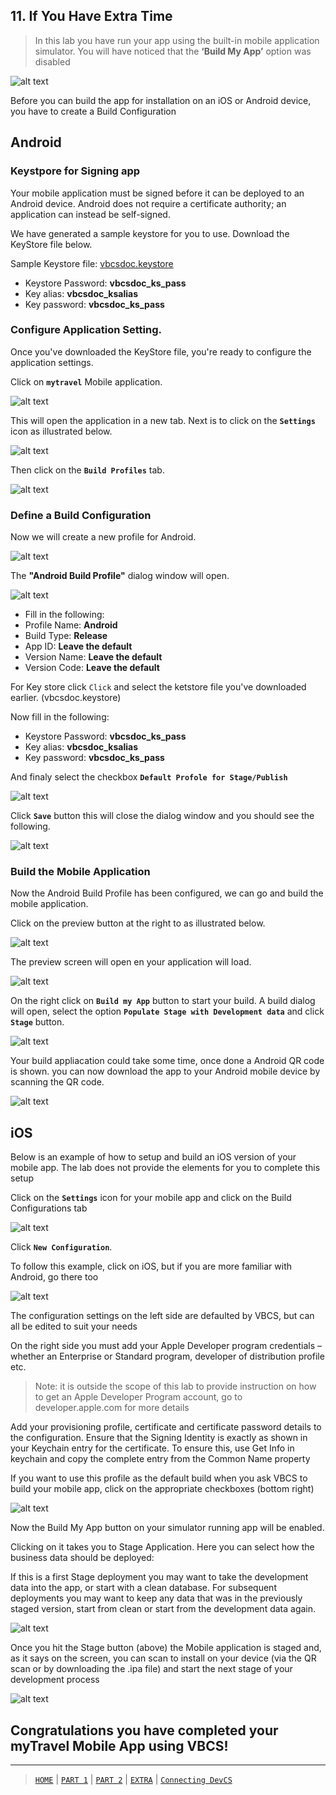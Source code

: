 ## 11. If You Have Extra Time

> In this lab you have run your app using the built-in mobile application simulator. You will have noticed that the **‘Build My App’** option was disabled

![alt text](../resources/images/mob/E1.png "Logo Title Text 1") 


Before you can build the app for installation on an iOS or Android device, you have to create a Build Configuration

## Android

### Keystpore for Signing app
Your mobile application must be signed before it can be deployed to an Android device. Android does not require a certificate authority; an application can instead be self-signed.

We have generated a sample keystore for you to use. Download the KeyStore file below.

Sample Keystore file:  <a href="../resources/KSFile/vbcsdoc.keystore">vbcsdoc.keystore</a>

+ Keystore Password: **vbcsdoc_ks_pass**
+ Key alias: **vbcsdoc_ksalias**
+ Key password: **vbcsdoc_ks_pass**

### Configure Application Setting.
Once you've downloaded the KeyStore file, you're ready to configure the application settings.

Click on **`mytravel`** Mobile application. 

![alt text](../resources/images/android/android1.png "Logo Title Text 1")

This will open the application in a new tab. Next is to click on the **`Settings`** icon as illustrated below.

![alt text](../resources/images/android/android3.png "Logo Title Text 1")

Then click on the **`Build Profiles`** tab.

![alt text](../resources/images/android/android4.png "Logo Title Text 1")

### Define a Build Configuration

Now we will create a new profile for Android.

![alt text](../resources/images/android/android5.png "Logo Title Text 1")

The **"Android Build Profile"** dialog window will open. 

![alt text](../resources/images/android/android6.png "Logo Title Text 1")

+ Fill in the following:
+ Profile Name: **Android**
+ Build Type: **Release**
+ App ID: **Leave the default**
+ Version Name: **Leave the default**
+ Version Code: **Leave the default**

For Key store click `Click` and select the ketstore file you've downloaded earlier. (vbcsdoc.keystore)

Now fill in the following:

+ Keystore Password: **vbcsdoc_ks_pass**
+ Key alias: **vbcsdoc_ksalias**
+ Key password: **vbcsdoc_ks_pass**

And finaly select the checkbox **`Default Profole for Stage/Publish`**

![alt text](../resources/images/android/android10.png "Logo Title Text 1")

Click **`Save`** button this will close the dialog window and you should see the following.

![alt text](../resources/images/android/android11.png "Logo Title Text 1")

### Build the Mobile Application

Now the Android Build Profile has been configured, we can go and build the mobile application.

Click on the preview button at the right to as illustrated below.

![alt text](../resources/images/android/android12.png "Logo Title Text 1")

The preview screen will open en your application will load.

![alt text](../resources/images/android/android13.png "Logo Title Text 1")

On the right click on **`Build my App`** button to start your build. A build dialog will open, select the option **`Populate Stage with Development data`** and click **`Stage`** button.

![alt text](../resources/images/android/android14.png "Logo Title Text 1")

Your build appliacation could take some time, once done a Android QR code is shown. you can now download the app to your Android mobile device by scanning the QR code.

![alt text](../resources/images/android/android15.png "Logo Title Text 1")


## iOS
Below is an example of how to setup and build an iOS version of your mobile app.  The lab does not provide the elements for you to complete this setup

Click on the **`Settings`** icon for your mobile app and click on the Build Configurations tab

![alt text](../resources/images/mob/E2.png "Logo Title Text 1")
 
Click **`New Configuration`**.

To follow this example, click on iOS, but if you are more familiar with Android, go there too

![alt text](../resources/images/mob/E3.png "Logo Title Text 1") 

The configuration settings on the left side are defaulted by VBCS, but can all be edited to suit your needs

On the right side you must add your Apple Developer program credentials – whether an Enterprise or Standard program, developer of distribution profile etc.

> Note: it is outside the scope of this lab to provide instruction on how to get an Apple Developer Program account, go to developer.apple.com for more details

Add your provisioning profile, certificate and certificate password details to the configuration. Ensure that the Signing Identity is exactly as shown in your Keychain entry for the certificate. To ensure this, use Get Info in keychain and copy the complete entry from the Common Name property

If you want to use this profile as the default build when you ask VBCS to build your mobile app, click on the appropriate checkboxes (bottom right)

![alt text](../resources/images/mob/E4.png "Logo Title Text 1") 

Now the Build My App button on your simulator running app will be enabled.

Clicking on it takes you to Stage Application. Here you can select how the business data should be deployed:

If this is a first Stage deployment you may want to take the development data into the app, or start with a clean database. For subsequent deployments you may want to keep any data that was in the previously staged version, start from clean or start from the development data again.

![alt text](../resources/images/mob/E5.png "Logo Title Text 1")

Once you hit the Stage button (above) the Mobile application is staged and, as it says on the screen, you can scan to install on your device (via the QR scan or by downloading the .ipa file) and start the next stage of your development process

![alt text](../resources/images/mob/E6.png "Logo Title Text 1")

## Congratulations you have completed your myTravel Mobile App using VBCS!

---
> [`HOME`](../README.md) | [`PART 1`](README.md) | [`PART 2`](MOB_PART_2.md) | [`EXTRA`](MOB_EXTRA_1.md) | [`Connecting DevCS`](../DevCS/README.md)
